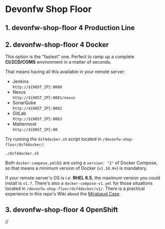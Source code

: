 # Devonfw Shop Floor

## 1. devonfw-shop-floor 4 Production Line

## 2. devonfw-shop-floor 4 Docker

This option is the "fastest" one. Perfect to ramp up a complete **CI/2CD/COMS** environment in a matter of seconds.


That means having all this available in your remote server:

- Jenkins       
    `http://${HOST_IP}:8080`
- Nexus     
    `http://${HOST_IP}:8081/nexus`
- SonarQube     
    `http://${HOST_IP}:8082`
- GitLab        
    `http://${HOST_IP}:8083`
- Mattermost        
    `http://${HOST_IP}:80`

Try running the `dsf4docker.sh` script located in `/devonfw-shop-floor/dsf4docker/`:

```
./dsf4docker.sh
```

Both `docker-compose.yml`(s) are using a `version: "2"` of Docker Compose, so that means a minimum version of Docker (`v1.10.0+`) is mandatory.

If your remote server's OS is _i.e._ **RHEL 6.5**, the maximum version you could install is `v1.7`. There's also a `docker-compose-v1.yml` for those situations located in `/devonfw-shop-floor/dsf4docker/v1/`. There is a practical experience in this repo's Wiki about the [Mirabaud Case](https://github.com/devonfw/devonfw-shop-floor/wiki/mirabaud-cicd-environment-setup).

## 3. devonfw-shop-floor 4 OpenShift

//
